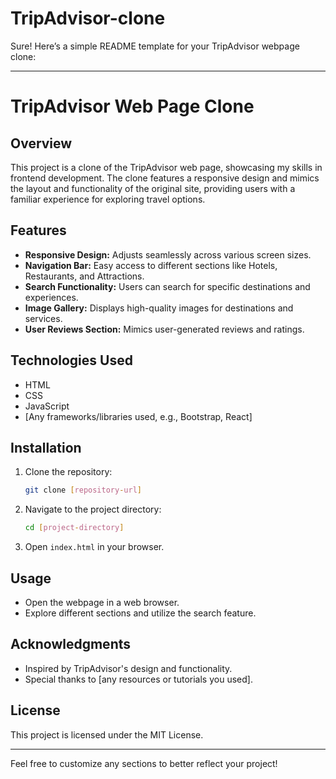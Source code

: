 # TripAdvisor-clone
Sure! Here’s a simple README template for your TripAdvisor webpage clone:

---

# TripAdvisor Web Page Clone

## Overview

This project is a clone of the TripAdvisor web page, showcasing my skills in frontend development. The clone features a responsive design and mimics the layout and functionality of the original site, providing users with a familiar experience for exploring travel options.

## Features

- **Responsive Design:** Adjusts seamlessly across various screen sizes.
- **Navigation Bar:** Easy access to different sections like Hotels, Restaurants, and Attractions.
- **Search Functionality:** Users can search for specific destinations and experiences.
- **Image Gallery:** Displays high-quality images for destinations and services.
- **User Reviews Section:** Mimics user-generated reviews and ratings.

## Technologies Used

- HTML
- CSS
- JavaScript
- [Any frameworks/libraries used, e.g., Bootstrap, React]

## Installation

1. Clone the repository:
   ```bash
   git clone [repository-url]
   ```
2. Navigate to the project directory:
   ```bash
   cd [project-directory]
   ```
3. Open `index.html` in your browser.

## Usage

- Open the webpage in a web browser.
- Explore different sections and utilize the search feature.

## Acknowledgments

- Inspired by TripAdvisor's design and functionality.
- Special thanks to [any resources or tutorials you used].

## License

This project is licensed under the MIT License.

---

Feel free to customize any sections to better reflect your project!
